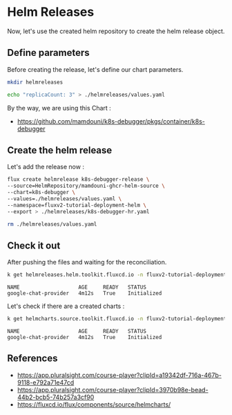 # Helm Releases

Now, let's use the created helm repository to create the helm release object.

## Define parameters

Before creating the release, let's define our chart parameters.

```bash 
mkdir helmreleases
```

```bash 
echo "replicaCount: 3" > ./helmreleases/values.yaml
```

By the way, we are using this Chart :
- https://github.com/mamdouni/k8s-debugger/pkgs/container/k8s-debugger

## Create the helm release

Let's add the release now :
```bash
flux create helmrelease k8s-debugger-release \
--source=HelmRepository/mamdouni-ghcr-helm-source \
--chart=k8s-debugger \
--values=./helmreleases/values.yaml \
--namespace=fluxv2-tutorial-deployment-helm \
--export > ./helmreleases/k8s-debugger-hr.yaml
```

```bash
rm ./helmreleases/values.yaml
```

## Check it out

After pushing the files and waiting for the reconciliation.

```bash
k get helmreleases.helm.toolkit.fluxcd.io -n fluxv2-tutorial-deployment-helm
```

```text
NAME                   AGE     READY   STATUS
google-chat-provider   4m12s   True    Initialized
```

Let's check if there are a created charts :

```bash
k get helmcharts.source.toolkit.fluxcd.io -n fluxv2-tutorial-deployment-helm
```

```text
NAME                   AGE     READY   STATUS
google-chat-provider   4m12s   True    Initialized
```

## References
- https://app.pluralsight.com/course-player?clipId=a19342df-716a-467b-9118-e792a71e47cd
- https://app.pluralsight.com/course-player?clipId=3970b98e-bead-44b2-bcb5-74b257a3cf90
- https://fluxcd.io/flux/components/source/helmcharts/